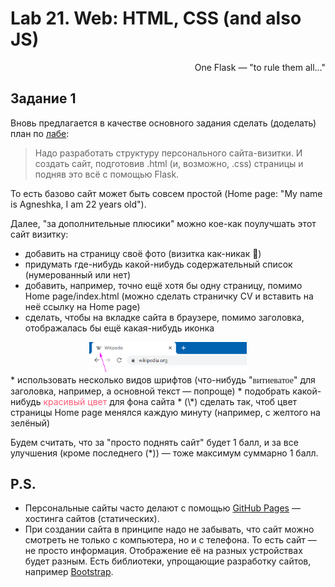 # Lab 21. Web: HTML, CSS (and also JS)

<div align="right">One Flask — "to rule them all..."</div>

## Задание 1

Вновь предлагается в качестве основного задания сделать (доделать) план по [лабе](http://cs.mipt.ru/advanced_python/lessons/lab21.html):

> Надо разработать структуру персонального сайта-визитки.
И создать сайт, подготовив .html (и, возможно, .css) страницы и подняв это всё с помощью Flask.

То есть базово сайт может быть совсем простой (Home page: "My name is Agneshka, I am 22 years old").

Далее, "за дополнительные плюсики" можно кое-как поулучшать этот сайт визитку:
* добавить на страницу своё фото (визитка как-никак 🙂)
* придумать где-нибудь какой-нибудь содержательный список (нумерованный или нет)
* добавить, например, точно ещё хотя бы одну страницу, помимо Home page/index.html (можно сделать страничку CV и вставить на неё ссылку на Home page)
* сделать, чтобы на вкладке сайта в браузере, помимо заголовка, отображалась бы ещё какая-нибудь иконка
<img src="images/wiki-icon.png" style="display: block; margin-left: auto; margin-right: auto; width: 50%" />
* использовать несколько видов шрифтов (что-нибудь "<span style="font-family: Lucida Handwriting;">витиеватое</span>" для заголовка, например, а основной текст — попроще)
* подобрать какой-нибудь <span style="color: #ff5c77;">красивый цвет</span> для фона сайта
* (\*) сделать так, чтоб цвет страницы Home page менялся каждую минуту (например, с желтого на зелёный)

Будем считать, что за "просто поднять сайт" будет 1 балл, и за все улучшения (кроме последнего (\*)) — тоже максимум суммарно 1 балл.

## P.S.

* Персональные сайты часто делают с помощью [GitHub Pages](https://pages.github.com) — хостинга сайтов (статических).
* При создании сайта в принципе надо не забывать, что сайт можно смотреть не только с компьютера, но и с телефона. То есть сайт — не просто информация. Отображение её на разных устройствах будет разным. Есть библиотеки, упрощающие разработку сайтов, например [Bootstrap](https://getbootstrap.com).

